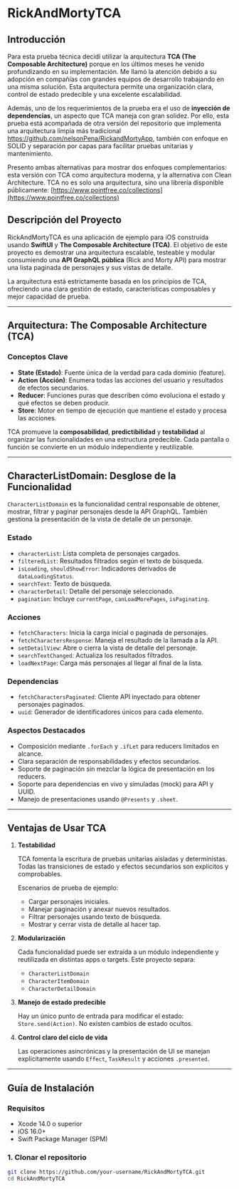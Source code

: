 # RickAndMortyTCA

## Introducción

Para esta prueba técnica decidí utilizar la arquitectura **TCA (The Composable Architecture)** porque en los últimos meses he venido profundizando en su implementación. Me llamó la atención debido a su adopción en compañías con grandes equipos de desarrollo trabajando en una misma solución. Esta arquitectura permite una organización clara, control de estado predecible y una excelente escalabilidad.

Además, uno de los requerimientos de la prueba era el uso de **inyección de dependencias**, un aspecto que TCA maneja con gran solidez. Por ello, esta prueba está acompañada de otra versión del repositorio que implementa una arquitectura limpia más tradicional https://github.com/nelsonPena/RickandMortyApp, también con enfoque en SOLID y separación por capas para facilitar pruebas unitarias y mantenimiento.

Presento ambas alternativas para mostrar dos enfoques complementarios: esta versión con TCA como arquitectura moderna, y la alternativa con Clean Architecture. TCA no es solo una arquitectura, sino una librería disponible públicamente: [https://www.pointfree.co/collections](https://www.pointfree.co/collections)


## Descripción del Proyecto

RickAndMortyTCA es una aplicación de ejemplo para iOS construida usando **SwiftUI** y **The Composable Architecture (TCA)**. El objetivo de este proyecto es demostrar una arquitectura escalable, testeable y modular consumiendo una **API GraphQL pública** (Rick and Morty API) para mostrar una lista paginada de personajes y sus vistas de detalle.

La arquitectura está estrictamente basada en los principios de TCA, ofreciendo una clara gestión de estado, características composables y mejor capacidad de prueba.

---

## Arquitectura: The Composable Architecture (TCA)

### Conceptos Clave

* **State (Estado)**: Fuente única de la verdad para cada dominio (feature).
* **Action (Acción)**: Enumera todas las acciones del usuario y resultados de efectos secundarios.
* **Reducer**: Funciones puras que describen cómo evoluciona el estado y qué efectos se deben producir.
* **Store**: Motor en tiempo de ejecución que mantiene el estado y procesa las acciones.

TCA promueve la **composabilidad**, **predictibilidad** y **testabilidad** al organizar las funcionalidades en una estructura predecible. Cada pantalla o función se convierte en un módulo independiente y reutilizable.

---

## CharacterListDomain: Desglose de la Funcionalidad

`CharacterListDomain` es la funcionalidad central responsable de obtener, mostrar, filtrar y paginar personajes desde la API GraphQL. También gestiona la presentación de la vista de detalle de un personaje.

### Estado

* `characterList`: Lista completa de personajes cargados.
* `filteredList`: Resultados filtrados según el texto de búsqueda.
* `isLoading`, `shouldShowError`: Indicadores derivados de `dataLoadingStatus`.
* `searchText`: Texto de búsqueda.
* `characterDetail`: Detalle del personaje seleccionado.
* `pagination`: Incluye `currentPage`, `canLoadMorePages`, `isPaginating`.

### Acciones

* `fetchCharacters`: Inicia la carga inicial o paginada de personajes.
* `fetchCharactersResponse`: Maneja el resultado de la llamada a la API.
* `setDetailView`: Abre o cierra la vista de detalle del personaje.
* `searchTextChanged`: Actualiza los resultados filtrados.
* `loadNextPage`: Carga más personajes al llegar al final de la lista.

### Dependencias

* `fetchCharactersPaginated`: Cliente API inyectado para obtener personajes paginados.
* `uuid`: Generador de identificadores únicos para cada elemento.

### Aspectos Destacados

* Composición mediante `.forEach` y `.ifLet` para reducers limitados en alcance.
* Clara separación de responsabilidades y efectos secundarios.
* Soporte de paginación sin mezclar la lógica de presentación en los reducers.
* Soporte para dependencias en vivo y simuladas (mock) para API y UUID.
* Manejo de presentaciones usando `@Presents` y `.sheet`.

---

## Ventajas de Usar TCA

1. **Testabilidad**

   TCA fomenta la escritura de pruebas unitarias aisladas y deterministas. Todas las transiciones de estado y efectos secundarios son explícitos y comprobables.

   Escenarios de prueba de ejemplo:

   * Cargar personajes iniciales.
   * Manejar paginación y anexar nuevos resultados.
   * Filtrar personajes usando texto de búsqueda.
   * Mostrar y cerrar vista de detalle al hacer tap.

2. **Modularización**

   Cada funcionalidad puede ser extraída a un módulo independiente y reutilizada en distintas apps o targets. Este proyecto separa:

   * `CharacterListDomain`
   * `CharacterItemDomain`
   * `CharacterDetailDomain`

3. **Manejo de estado predecible**

   Hay un único punto de entrada para modificar el estado: `Store.send(Action)`. No existen cambios de estado ocultos.

4. **Control claro del ciclo de vida**

   Las operaciones asincrónicas y la presentación de UI se manejan explícitamente usando `Effect`, `TaskResult` y acciones `.presented`.

---

## Guía de Instalación

### Requisitos

* Xcode 14.0 o superior
* iOS 16.0+
* Swift Package Manager (SPM)

### 1. Clonar el repositorio

```bash
git clone https://github.com/your-username/RickAndMortyTCA.git
cd RickAndMortyTCA
```
